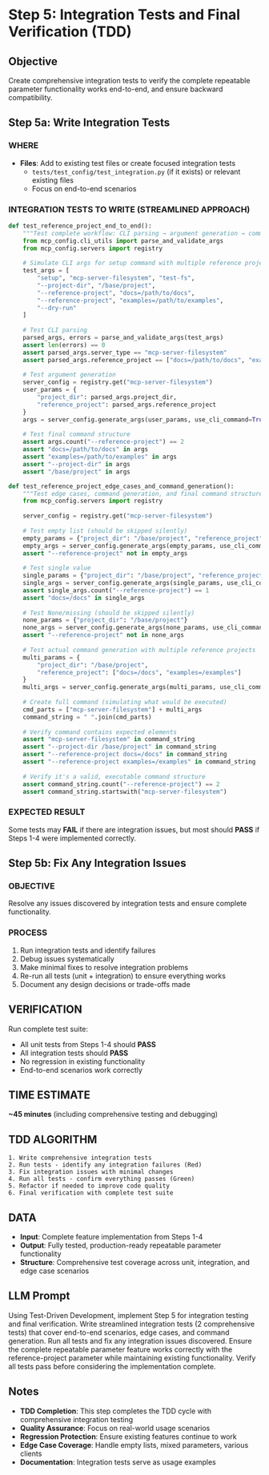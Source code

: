 # Step 5: Integration Tests and Final Verification (TDD)

## Objective
Create comprehensive integration tests to verify the complete repeatable parameter functionality works end-to-end, and ensure backward compatibility.

## Step 5a: Write Integration Tests

### WHERE
- **Files**: Add to existing test files or create focused integration tests
  - `tests/test_config/test_integration.py` (if it exists) or relevant existing files
  - Focus on end-to-end scenarios

### INTEGRATION TESTS TO WRITE (STREAMLINED APPROACH)
```python
def test_reference_project_end_to_end():
    """Test complete workflow: CLI parsing → argument generation → command execution."""
    from mcp_config.cli_utils import parse_and_validate_args
    from mcp_config.servers import registry
    
    # Simulate CLI args for setup command with multiple reference projects
    test_args = [
        "setup", "mcp-server-filesystem", "test-fs",
        "--project-dir", "/base/project",
        "--reference-project", "docs=/path/to/docs",
        "--reference-project", "examples=/path/to/examples",
        "--dry-run"
    ]
    
    # Test CLI parsing
    parsed_args, errors = parse_and_validate_args(test_args)
    assert len(errors) == 0
    assert parsed_args.server_type == "mcp-server-filesystem"
    assert parsed_args.reference_project == ["docs=/path/to/docs", "examples=/path/to/examples"]
    
    # Test argument generation
    server_config = registry.get("mcp-server-filesystem")
    user_params = {
        "project_dir": parsed_args.project_dir,
        "reference_project": parsed_args.reference_project
    }
    args = server_config.generate_args(user_params, use_cli_command=True)
    
    # Test final command structure
    assert args.count("--reference-project") == 2
    assert "docs=/path/to/docs" in args
    assert "examples=/path/to/examples" in args
    assert "--project-dir" in args
    assert "/base/project" in args

def test_reference_project_edge_cases_and_command_generation():
    """Test edge cases, command generation, and final command structure."""
    from mcp_config.servers import registry
    
    server_config = registry.get("mcp-server-filesystem")
    
    # Test empty list (should be skipped silently)
    empty_params = {"project_dir": "/base/project", "reference_project": []}
    empty_args = server_config.generate_args(empty_params, use_cli_command=True)
    assert "--reference-project" not in empty_args
    
    # Test single value
    single_params = {"project_dir": "/base/project", "reference_project": ["docs=/docs"]}
    single_args = server_config.generate_args(single_params, use_cli_command=True)
    assert single_args.count("--reference-project") == 1
    assert "docs=/docs" in single_args
    
    # Test None/missing (should be skipped silently)
    none_params = {"project_dir": "/base/project"}
    none_args = server_config.generate_args(none_params, use_cli_command=True)
    assert "--reference-project" not in none_args
    
    # Test actual command generation with multiple reference projects
    multi_params = {
        "project_dir": "/base/project",
        "reference_project": ["docs=/docs", "examples=/examples"]
    }
    multi_args = server_config.generate_args(multi_params, use_cli_command=True)
    
    # Create full command (simulating what would be executed)
    cmd_parts = ["mcp-server-filesystem"] + multi_args
    command_string = " ".join(cmd_parts)
    
    # Verify command contains expected elements
    assert "mcp-server-filesystem" in command_string
    assert "--project-dir /base/project" in command_string
    assert "--reference-project docs=/docs" in command_string
    assert "--reference-project examples=/examples" in command_string
    
    # Verify it's a valid, executable command structure
    assert command_string.count("--reference-project") == 2
    assert command_string.startswith("mcp-server-filesystem")
```

### EXPECTED RESULT
Some tests may **FAIL** if there are integration issues, but most should **PASS** if Steps 1-4 were implemented correctly.

## Step 5b: Fix Any Integration Issues

### OBJECTIVE
Resolve any issues discovered by integration tests and ensure complete functionality.

### PROCESS
1. Run integration tests and identify failures
2. Debug issues systematically
3. Make minimal fixes to resolve integration problems
4. Re-run all tests (unit + integration) to ensure everything works
5. Document any design decisions or trade-offs made

## VERIFICATION
Run complete test suite:
- All unit tests from Steps 1-4 should **PASS**
- All integration tests should **PASS** 
- No regression in existing functionality
- End-to-end scenarios work correctly

## TIME ESTIMATE
**~45 minutes** (including comprehensive testing and debugging)

## TDD ALGORITHM
```
1. Write comprehensive integration tests
2. Run tests - identify any integration failures (Red)
3. Fix integration issues with minimal changes
4. Run all tests - confirm everything passes (Green)
5. Refactor if needed to improve code quality
6. Final verification with complete test suite
```

## DATA
- **Input**: Complete feature implementation from Steps 1-4
- **Output**: Fully tested, production-ready repeatable parameter functionality
- **Structure**: Comprehensive test coverage across unit, integration, and edge case scenarios

## LLM Prompt
Using Test-Driven Development, implement Step 5 for integration testing and final verification. Write streamlined integration tests (2 comprehensive tests) that cover end-to-end scenarios, edge cases, and command generation. Run all tests and fix any integration issues discovered. Ensure the complete repeatable parameter feature works correctly with the reference-project parameter while maintaining existing functionality. Verify all tests pass before considering the implementation complete.

## Notes
- **TDD Completion**: This step completes the TDD cycle with comprehensive integration testing
- **Quality Assurance**: Focus on real-world usage scenarios
- **Regression Protection**: Ensure existing features continue to work
- **Edge Case Coverage**: Handle empty lists, mixed parameters, various clients
- **Documentation**: Integration tests serve as usage examples
